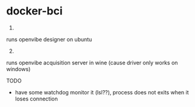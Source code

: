 docker-bci
==========
1.
runs openvibe designer on ubuntu

2.
runs openvibe acquisition server in wine (cause driver only works on windows)

TODO
- have some watchdog monitor it (lsl??), process does not exits when it loses connection

